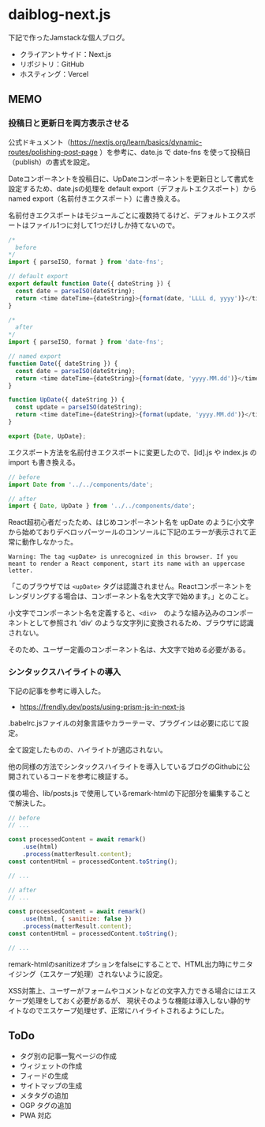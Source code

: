 # daiblog-next.js

下記で作ったJamstackな個人ブログ。

- クライアントサイド：Next.js
- リポジトリ：GitHub
- ホスティング：Vercel

## MEMO

### 投稿日と更新日を両方表示させる

公式ドキュメント（https://nextjs.org/learn/basics/dynamic-routes/polishing-post-page ）を参考に、date.js で date-fns を使って投稿日（publish）の書式を設定。

Dateコンポーネントを投稿日に、UpDateコンポーネントを更新日として書式を設定するため、date.jsの処理を default export（デフォルトエクスポート）から named export（名前付きエクスポート）に書き換える。

名前付きエクスポートはモジュールごとに複数持てるけど、デフォルトエクスポートはファイル1つに対して1つだけしか持てないので。

```js
/*
  before
*/
import { parseISO, format } from 'date-fns';

// default export
export default function Date({ dateString }) {
  const date = parseISO(dateString);
  return <time dateTime={dateString}>{format(date, 'LLLL d, yyyy')}</time>;
}
```
```js
/*
  after
*/
import { parseISO, format } from 'date-fns';

// named export
function Date({ dateString }) {
  const date = parseISO(dateString);
  return <time dateTime={dateString}>{format(date, 'yyyy.MM.dd')}</time>;
}

function UpDate({ dateString }) {
  const update = parseISO(dateString);
  return <time dateTime={dateString}>{format(update, 'yyyy.MM.dd')}</time>;
}

export {Date, UpDate};
```

エクスポート方法を名前付きエクスポートに変更したので、[id].js や index.js の import も書き換える。

```js
// before
import Date from '../../components/date';
```
```js
// after
import { Date, UpDate } from '../../components/date';
```

React超初心者だったため、はじめコンポーネント名を upDate のように小文字から始めておりデベロッパーツールのコンソールに下記のエラーが表示されて正常に動作しなかった。

```
Warning: The tag <upDate> is unrecognized in this browser. If you meant to render a React component, start its name with an uppercase letter.
```

「このブラウザでは `<upDate>` タグは認識されません。Reactコンポーネントをレンダリングする場合は、コンポーネント名を大文字で始めます。」とのこと。

小文字でコンポーネント名を定義すると、`<div>`　のような組み込みのコンポーネントとして参照され 'div' のような文字列に変換されるため、ブラウザに認識されない。

そのため、ユーザー定義のコンポーネント名は、大文字で始める必要がある。

### シンタックスハイライトの導入

下記の記事を参考に導入した。

- https://frendly.dev/posts/using-prism-js-in-next-js

.babelrc.jsファイルの対象言語やカラーテーマ、プラグインは必要に応じて設定。

全て設定したものの、ハイライトが適応されない。

他の同様の方法でシンタックスハイライトを導入しているブログのGithubに公開されているコードを参考に検証する。

僕の場合、lib/posts.js で使用しているremark-htmlの下記部分を編集することで解決した。

```js
// before
// ...

const processedContent = await remark()
    .use(html)
    .process(matterResult.content);
const contentHtml = processedContent.toString();

// ...
```

```js
// after
// ...

const processedContent = await remark()
    .use(html, { sanitize: false })
    .process(matterResult.content);
const contentHtml = processedContent.toString();

// ...
```

remark-htmlのsanitizeオプションをfalseにすることで、HTML出力時にサニタイジング（エスケープ処理）されないように設定。

XSS対策上、ユーザーがフォームやコメントなどの文字入力できる場合にはエスケープ処理をしておく必要があるが、
現状そのような機能は導入しない静的サイトなのでエスケープ処理せず、正常にハイライトされるようにした。

## ToDo

- タグ別の記事一覧ページの作成
- ウィジェットの作成
- フィードの生成
- サイトマップの生成
- メタタグの追加
- OGP タグの追加
- PWA 対応
